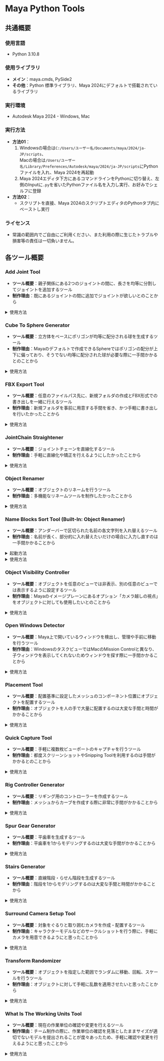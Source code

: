 # Maya Python Tools
## 共通概要
### 使用言語
- Python 3.10.8
### 使用ライブラリ
- **メイン**：maya.cmds, PySide2
- **その他**：Python 標準ライブラリ、Maya 2024にデフォルトで搭載されているライブラリ
### 実行環境
- Autodesk Maya 2024 - Windows, Mac
### 実行方法
- **方法01**：
    1. Windowsの場合は`C:/Users/ユーザー名/Documents/maya/2024/ja-JP/scripts`、  
        Macの場合は`/Users/ユーザー名/Library/Preferences/Autodesk/maya/2024/ja-JP/scripts`にPythonファイルを入れ、Maya 2024を再起動
    2. Maya 2024エディタ下方にあるコマンドラインをPythonに切り替え、左側のInputに`.py`を省いたPythonファイル名を入力し実行、お好みでシェルフに登録
- **方法02**：
    - スクリプトを直接、Maya 2024のスクリプトエディタのPythonタブ内にペーストし実行
### ライセンス
- 常識の範囲内でご自由にご利用ください、また利用の際に生じたトラブルや損害等の責任は一切負いません。

## 各ツール概要
### Add Joint Tool
- **ツール概要**：親子関係にある2つのジョイントの間に、長さを均等に分割してジョイントを追加するツール
- **制作理由**：既にあるジョイントの間に追加でジョイントが欲しいとのことから

<details>
<summary>使用方法</summary>

1. **間にジョイントを追加したい直接の親子関係にあるジョイント2つを選択**
2. **「追加するジョイント数」を指定**
3. **「追加方法」から選択**
4. **「ジョイント名」を指定**
   - 未入力の場合、ジョイント名が`additional_joint`になります
   - 右横のスピンボックスからジョイント名末尾につける番号の最初の値を指定できます
5. **「追加」をクリック**
   - 2ジョイント間の長さを均等に分割する形でジョイントが追加されます
</details>

### Cube To Sphere Generator
- **ツール概要**：立方体をベースにポリゴンが均等に配分される球を生成するツール
- **制作理由**：Mayaのデフォルトで作成できるSphereではポリゴンの配分が上下に偏っており、そうでない均等に配分された球が必要な際に一手間かかるとのことから

<details>
<summary>使用方法</summary>

1. **「生成方法の選択」から選択**
2. **各値を指定**
   - 「球のセグメント数/分割数」は、「生成方法の選択」でベベルを選択した場合はセグメント数、スムースを選択した場合は分割数として扱われます
3. **その他項目を指定**
   - 「球全体をハードエッジ」：ハードエッジの球が生成されます、デフォルトではソフトエッジです
   - 「ヒストリを維持する」：生成する球のヒストリ情報が維持されたままになります、デフォルトでは削除されます
4. **「生成」をクリック**
</details>

### FBX Export Tool
- **ツール概要**：任意のファイルパス先に、新規フォルダの作成とFBX形式での書き出しを一緒に行えるツール
- **制作理由**：新規フォルダを事前に用意する手間を省き、かつ手軽に書き出しを行いたかったことから

<details>
<summary>使用方法</summary>

1. **FBX形式で書き出すオブジェクトを選択、複数選択可**
2. **「ファイル名」を指定**
   - 「入力する」：`入力した名前.fbx`になります
   - 「そのまま」：`選択中のオブジェクト名.fbx`になります、また複数のオブジェクトを選択し書き出す場合、選択中の全オブジェクト名がアンダーバーで接続された名前になります   
      (例: `pCube1_pCylinder1_pSphere1.fbx`)
3. **「書き出し先(ファイルパス)」を指定**
4. **新規フォルダの作成有無を指定**
   - 新規フォルダを作成する場合、「新規フォルダを作成」にチェックし新規フォルダ名を入力   
      「書き出し先(ファイルパス)」で指定した場所に新規フォルダが作成され、その中にFBXファイルの書き出しが行われます
5. **「書き出し」をクリック**
   - 書き出しが実行され、書き出したFBXファイルをエクスプローラーもしくはFinderで開きます
   - ツール上に今回の書き出しの諸情報がログとして記載されます
- **「ダイアログボックスを開く」**：Mayaのダイアログボックスが開きます
- **「エクスプローラー/Finderを開く」**：使用中のOSに合わせてどちらかが開きます
- **「ログをクリア」**：ログをクリアし、初期状態にリセットします
</details>

### JointChain Straightener
- **ツール概要**：ジョイントチェーンを直線化するツール
- **制作理由**：手軽に直線化や矯正を行えるようにしたかったことから

<details>
<summary>使用方法</summary>

1. **連続した親子関係にあるジョイントチェーンを3つ以上選択**
   - 矯正する座標基準に2つ、矯正対象に最低でも1つのジョイントが必要になるためです
2. **「登録」をクリック**
   - ジョイント名がボタン左横のリストに、上から親→子の順番で表示されます
   - オブジェクト名 / フルパス名で表示されます
3. **「矯正する軸」を1つ以上指定**
   - XYZ全て指定した場合は直線化になります
4. **「矯正 / 直線化」をクリック**
   - リストの一番上と一番下の2ジョイントを座標基準にし、矯正を行います
   - リストから「除外」を行なったジョイントは矯正されません
- **「除外」**：リストで選択している項目を除外します、リストはShift/Ctrlによる複数選択が利用できます
- **「リセット」**：リストを登録直後の状態にリセットします
- **「クリア」**：リストをクリアし、初期状態に戻します
- **「元の位置に戻す」**：ジョイントチェーンを登録時の位置に戻します
</details>

### Object Renamer
- **ツール概要**：オブジェクトのリネームを行うツール
- **制作理由**：多機能なリネームツールを制作したかったことから

<details>
<summary>使用方法</summary>

**リネーム**
1. **リネームするオブジェクトを選択、複数選択可**
2. **「登録」をクリック**
   - 「リネーム前」リストにオブジェクト名が登録されます   
3. **「リネーム前」リストからリネームするオブジェクト名を選択、複数選択可**
   - リストで選択したオブジェクト名のみリネームされます
   - Shift/Ctrlによる複数選択、ドラッグ＆ドロップによる並べ替えが利用できます
4. **リネーム後の名称を指定**
   - 「オブジェクト名」
      - 「自由入力」：入力欄に入力した名称を使用します
      - 「そのまま」：現在の名称を引き続き使用します
      - 「全て大文字に変換」：現在の名称を全て大文字に変換します
      - 「全て小文字に変換」：現在の名称を全て小文字に変換します
      - 「タイトルケースに変換」：現在の名称をタイトルケースに変換します   
         (例: `pSphere1` → `Psphere1`)
      - 「指定の文字列を置き換える」：現在の名称の指定部分の文字列を置き換えることができます   
         置き換えを行う際に大文字/小文字を区別しない場合、「大文字/小文字を区別する」のチェックを外す
   - 「プレフィックス」「サフィックス」
     - 「自由入力」：入力欄に入力した名称を使用します
     - 「数字」：「桁数」と「最初の値」を指定して数字を入れることができます、複数選択の場合、連番となります
1. **その他項目を指定**
   - 「文字列の間にアンダーバーを追加」：プレフィックス・オブジェクト名・サフィックスの各間にアンダーバーを追加するか指定できます
   - 「プレフィックスの前に追加する文字列」：プレフィックスよりも前に文字列を追加することができます
   - 「サフィックスの後に追加する文字列」：サフィックスよりも後ろに文字列を追加することができます
2. **「変更をプレビュー」をクリック**
   - 「リネーム後(プレビュー)」リストにリネーム後の名称をプレビューします、この段階ではまだリネームは行われていません
3. **「リネーム」をクリック**
   - リネームが行われ、「リネーム前」リストが更新されます
- **「ハイライト」**：ビューポート上で選択したオブジェクトが「リネーム前」リストに登録されていた場合、自動でリスト側も選択状態になります、またリスト上で選択したオブジェクトをビューポート上でも自動で選択します
- **「除外」**：「リネーム前」リストで選択している項目を除外します
- **「クリア」**：「リネーム前」「リネーム後(プレビュー)」のそれぞれをクリアします

**検索**
1. **検索するオブジェクト名を入力**
2. **検索するオブジェクトの種類を選択**
   - 選択した種類の中で検索が行われます
3. **「検索」をクリック**
   - 該当したオブジェクトが選択状態になります

**リセット**
1. メニューバーの「Reset」をクリック
2. リセットしたい項目を選択しクリック
</details>

### Name Blocks Sort Tool (Built-In: Object Renamer)
- **ツール概要**：アンダーバーで区切られた名前の各文字列を入れ替えるツール
- **制作理由**：名前が長く、部分的に入れ替えたいだけの場合に入力し直すのは一手間かかることから

<details>
<summary>起動方法</summary>

1. Object Renamerのメニューバーの「Sub Tool」をクリック
2. 「Name Blocks Sort Tool」を選択しクリック
</details>

<details>
<summary>使用方法</summary>

1. **リネームするオブジェクトを1つ選択**
2. **「登録」をクリック**
   - 「並べ替え前」にオブジェクト名が表示されます
3. **文字列のブロックをドラッグ＆ドロップで並べ替え**
   - アンダーバーで区切られた各文字列のブロックを並べ替えることができます
   - 並べ替えのエリアにアンダーバーは表示されません
4. **「変更をプレビュー」をクリック**
   - 「並べ替え後(プレビュー)」に並べ替え後のアンダーバーで接続されたオブジェクト名が表示されます
5. **「リネーム」をクリック**
- **「クリア」**：全ての項目がクリアされ、初期状態にリセットされます
</details>

### Object Visibility Controller
- **ツール概要**：オブジェクトを任意のビューでは非表示、別の任意のビューでは表示するように設定するツール
- **制作理由**：Mayaのイメージプレーンにあるオプション「カメラ越しの視点」をオブジェクトに対しても使用したいとのことから

<details>
<summary>使用方法</summary>

1. **非表示に設定するオブジェクトを選択、複数選択可**
2. **「登録」をクリック**
   - 「設定」項目別に3種類の非表示設定を管理できます
   - オブジェクト名が、クリックしたボタン左横のリストに表示されます
3. **非表示に設定するビューのチェックボックスにチェック、複数指定可**
4. **「非表示」をクリック**
   - マルチビューを利用している場合でも適用されます
- **「除外」**：クリックしたボタン左横のリストで選択している項目を除外します、リストはShift/Ctrlによる複数選択が利用できます
- **「クリア」**：クリックしたボタン左横のリストをクリアします
- **「非表示を全て解除」**：全てのビューで非表示が解除され、再び表示されます
- 非表示を適用したままツールを閉じた場合、自動的に非表示が全て解除されます
</details>

### Open Windows Detector
- **ツール概要**：Maya上で開いているウィンドウを検出し、管理や手前に移動を行うツール
- **制作理由**：WindowsのタスクビューではMacのMission Controlと異なり、子ウィンドウを表示してくれないためウィンドウを探す際に一手間かかることから

<details>
<summary>使用方法</summary>

1. **「検出/更新」をクリック**
   - Maya上で開いているウィンドウを検出し、リストに表示します
2. **リストより操作を行いたい項目を選択、複数選択可**
3. **ウィンドウを手前に移動させたい場合、「選択中の項目を手前に移動」をクリック**   
   **ウィンドウを閉じたい場合、「選択中の項目を閉じる」をクリック**
</details>

### Placement Tool
- **ツール概要**：配置基準に設定したメッシュのコンポーネント位置にオブジェクトを配置するツール
- **制作理由**：オブジェクトを人の手で大量に配置するのは大変な手間と時間がかかることから

<details>
<summary>使用方法</summary>

1. **配置基準とするメッシュを1つ選択**
2. **「登録」をクリック**
   - メッシュ名と頂点数/エッジ数/フェース数が表示されます
3. **「配置場所」「配置割合」を指定**
   - 「配置場所」
      - 「頂点位置」を選択した場合、そのまま頂点位置に配置されます
      - 「エッジ位置」を選択した場合、エッジの中央に配置されます
      - 「フェース位置」を選択した場合、フェースの中心に配置されます
   - 「配置割合」は指定した割合に合わせてランダムに配置場所が選ばれます
4. **その他項目を指定**
   - 「配置角度を配置場所の法線に合わせる」：法線に合わせて角度を調整します、「エッジ位置」を選択した場合は利用できません
   - 「配置するオブジェクトを配置場所数に合わせて複製し補完する」：配置場所数にあわせてオブジェクトを自動で補充します、チェックを外した場合、選択したオブジェクトのみが配置されます
   - 「配置後グループにまとめる」：配置したオブジェクトをグループにまとめます
5. **配置するオブジェクトを選択、複数選択可**
6. **「選択中のオブジェクトを配置」をクリック**
- **「除外」**：リストで選択している項目を除外します、リストはShift/Ctrlによる複数選択が利用できます
- **「リセット」**：リストを登録直後の状態にリセットし、「配置割合」を100%に戻します
- **「クリア」**：全ての項目をクリアし、初期状態にリセットします
- **「ハイライト」**：ビューポート上で選択したコンポーネントがリストに登録されていた場合、自動でリスト側も選択状態になります、またリスト上で選択したコンポーネントをビューポート上でも自動で選択します
</details>

### Quick Capture Tool
- **ツール概要**：手軽に複数枚ビューポートのキャプチャを行うツール
- **制作理由**：都度スクリーンショットやSnipping Toolを利用するのは手間がかかるとのことから

<details>
<summary>使用方法</summary>

1. **「ファイル名」を指定**
   - 「自動」：`maya_年月日_時分秒_カメラ名`になります
   - 「入力指定」：`入力した名称_カメラ名`になります
   - 「入力 & 連番」：`入力した名称_番号`になります、番号はゼロから開始されます
2. **「保存先」を指定**
3. **「ファイル形式」から選択**
   - 全て静止画となります
   - PNG, TIFF, WebP, HEIF, GIFを選択した場合、背景が透過されます
4. **「表示モード設定」から選択**
   - 選択した設定でキャプチャ画像に写ります
5. **「ライト設定」から選択**
   - 選択した設定でキャプチャ画像に写ります
6. **「キャプチャを行うカメラ」を指定**
   - ツール起動時に、既に存在しているカメラが自動的に登録されます
   - キャプチャを行うカメラを登録する場合、登録したいカメラを選択して「登録」をクリック
   - 「除外」：リストで選択している項目を除外します、リストはShift/Ctrlによる複数選択が利用できます
   - 「クリア」：リストをクリアします
   - 「再検出」：エディタ上に存在している全てのカメラを検出して自動登録します、「デフォルトのカメラを含める」のチェックを外した場合、ビューの視点用に使用されるカメラ全てを検出結果から除外します
7. **「キャプチャに含める要素」を指定**
   - キャプチャ画像にこれらの要素を写すか否かを選択できます
8. **キャプチャ終了後に保存先を自動で開くか否かを指定**
9. **「キャプチャ」をクリック**
- **「ダイアログボックスを開く」**：Mayaのダイアログボックスが開きます
- **「エクスプローラー/Finderを開く」**：使用中のOSに合わせてどちらかが開きます
</details>

### Rig Controller Generator
- **ツール概要**：リギング用のコントローラーを作成するツール
- **制作理由**：メッシュからカーブを作成する際に非常に手間がかかることから

<details>
<summary>使用方法</summary>

**プリセット形状から作成**
1. **「作成方法」から「プリセット形状」を選択**
2. **「プリセット形状」のリストから作成する形状を選択**
3. **「色」を指定**
   - 起動時点で赤色のボタンをクリックするとMayaのカラーエディタが開きます
   - 色を選択し、カラーエディタ最下部の「終了」をクリックすると指定されます
4. **「スケール」を指定**
5. **「コントローラー名」を指定**
   - 未入力の場合、コントローラー名が`Controller`になります
6. **「配置座標(XYZ)」を指定**
7. **「作成 / 変換」をクリック**

**メッシュから変換**
1. **変換するメッシュを1つ選択**
2. **「作成方法」から「選択中のメッシュを変換」を選択**
3. **「色」を指定**
   - 起動時点で赤色のボタンをクリックするとMayaのカラーエディタが開きます
   - 色を選択し、カラーエディタ最下部の「終了」をクリックすると指定されます
3. **「スケール」を指定**
4. **「コントローラー名」を指定**
   - 未入力の場合、コントローラー名が`Controller`になります
5. **「作成 / 変換」をクリック**
   - 変換元のメッシュに被る形で作成されます
</details>

### Spur Gear Generator
- **ツール概要**：平歯車を生成するツール
- **制作理由**：平歯車を1からモデリングするのは大変な手間がかかることから

<details>
<summary>使用方法</summary>

1. **各値を指定**
   - 「軸穴の半径」と「高さ(全歯たけ)」の和が「半径(歯先円半径)」の値を超えることがないように注意してください
2. **「生成」をクリック**
</details>

### Stairs Generator
- **ツール概要**：直線階段・らせん階段を生成するツール
- **制作理由**：階段を1からモデリングするのは大変な手間と時間がかかることから

<details>
<summary>使用方法</summary>

**直線階段**
1. **「生成方法の選択」から選択**
2. **「段の生成方法の選択」から選択**
3. **「階段の種類の選択」から選択**
   - 「スケルトン階段」：踏板同士が離れた状態になります
   - 「ボックス階段」：踏板同士がくっついた状態になります
4. **各値を指定**
5. **その他項目を指定**
   - 「階段の表面以外のフェースを削除」：人の足と触れる階段表面部分以外のフェースが削除されます
   - 「踏板同士の重なった頂点をマージ」：踏板同士の重なった頂点がマージされます   
      本項目はエラーポリゴンを防ぐため、「ボックス階段」を選択しており「階段の表面以外のフェースを削除」にチェックを入れている場合にのみ利用できます
6. **「生成」をクリック**

**らせん階段**
1. **「生成方法の選択」から選択**
2. **「段の生成方法の選択」から選択**
3. **「階段の種類の選択」から選択**
   - 「スケルトン階段」：踏板同士が離れた状態になります
   - 「ボックス階段」：踏板同士がくっついた状態になります
4. **各値を指定**
5. **その他項目を指定**
   - 「支柱を作成」：「中央支柱用の穴の半径」の値をもとに支柱が作成されます、また踏板の支柱と接する部分のフェースが自動的に削除されます
   - 「階段の表面以外のフェースを削除」：人の足と触れる階段表面部分以外のフェースが削除されます
   - 「踏板同士の重なった頂点をマージ」：踏板同士の重なった頂点がマージされます   
      本項目はエラーポリゴンを防ぐため、「ボックス階段」を選択しており「階段の表面以外のフェースを削除」にチェックを入れている場合にのみ利用できます
6. **「生成」をクリック**
</details>

### Surround Camera Setup Tool
- **ツール概要**：対象をぐるりと取り囲むカメラを作成・配置するツール
- **制作理由**：キャラクターモデルなどのサークルショットを行う際に、手軽にカメラを用意できるようにと思ったことから

<details>
<summary>使用方法</summary>

1. **「配置するカメラ」から選択**
   - 「選択中のカメラを複製」を選択した場合、複製するカメラを選択してください
2. **各値を指定**
3. **「カメラの向き」から選択**
4. **「カメラ名」を指定**
   - 未入力の場合、カメラ名が`SurroundCamera`になります
   - 右横のスピンボックスからカメラ名末尾につける番号の最初の値を指定できます
5. **「中心座標(XYZ)」を指定**
6. **配置後グループにまとめるか否かを指定**
7. **「配置」をクリック**
</details>

### Transform Randomizer
- **ツール概要**：オブジェクトを指定した範囲でランダムに移動、回転、スケールを行うツール
- **制作理由**：オブジェクトに対して手軽に乱数を適用させたいと思ったことから

<details>
<summary>使用方法</summary>

1. **ランダムを適用したいオブジェクトを選択、複数選択可**
2. **「値の基準空間」から選択**
3. **「ランダムの範囲」を指定**
   - 各軸ごとに指定した「最小値」から「最大値」の間でランダムに値が算出されます
   - 「ゼロ」：指定した軸の値を0にし、「最小値」「最大値」の指定を無視します
   - 「イチ」：指定した軸の値を1にし、「最小値」「最大値」の指定を無視します
   - 「XYZまとめて変更」：指定したトランスフォームの項目において、Y, Zの値をXに指定した「最小値」「最大値」と同じ範囲から算出します
     またXをゼロに指定している場合はY, Zもゼロになります
   - 「XYZ同じ値を適用」：指定したトランスフォームの項目において、Y, Zの値をXと同一の値に指定します
5. **「適用」をクリック**
   - 「移動」「回転」「スケール」全てまとめて適用されます
</details>

### What Is The Working Units Tool
- **ツール概要**：現在の作業単位の確認や変更を行えるツール
- **制作理由**：チーム制作の際に、作業単位の確認を見落としたままサイズが適切でないモデルを提出されることが度々あったため、手軽に確認や変更を行えるようにと思ったことから

<details>
<summary>使用方法</summary>

1. **「長さ」「角度」「時間」からそれぞれ選択**
2. **「作業単位を変更」をクリック**
   - 作業単位がまとめて一括で変更されます
- **「作業単位の確認」**：現在の作業単位がツール上にログとして記載されます
- **「ログをクリア」**：ログをクリアし、初期状態にリセットします
- **「プリファレンスを開く」**：Mayaのプリファレンスが開きます
</details>

